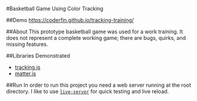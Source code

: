 #Basketball Game Using Color Tracking

##Demo
https://coderfin.github.io/tracking-training/

##About
This prototype basketball game was used for a work training.
It does not represent a complete working game; there are bugs, quirks, and missing features.

##Libraries Demonstrated
- [tracking.js](https://trackingjs.com/docs.html#introduction)
- [matter.js](http://brm.io/matter-js/docs/)

##Run
In order to run this project you need a web server running at the root directory.
I like to use [`live-server`](https://www.npmjs.com/package/live-server) for quick testing and live reload.